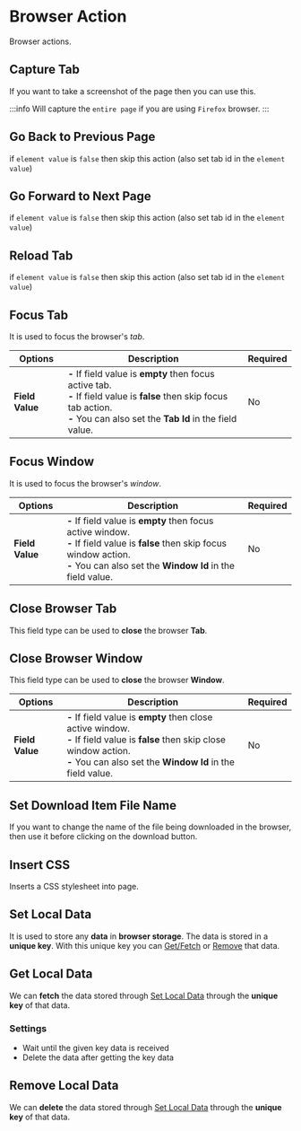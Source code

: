 <script setup>
import CloseBrowserTabDetailsTable from './../template/CloseBrowserTabDetailsTable.vue'
import SetDownloadItemFileNameDetailsTable from './../template/SetDownloadItemFileNameDetailsTable.vue'
</script>

# Browser Action

Browser actions.

## Capture Tab

If you want to take a screenshot of the page then you can use this.

:::info
Will capture the `entire page` if you are using `Firefox` browser.
:::

## Go Back to Previous Page

if `element value` is `false` then skip this action (also set tab id in the `element value`)

## Go Forward to Next Page

if `element value` is `false` then skip this action (also set tab id in the `element value`)

## Reload Tab

if `element value` is `false` then skip this action (also set tab id in the `element value`)

## Focus Tab

It is used to focus the browser's _tab_.

| Options         | Description                                                                                                                                                                            | Required |
| --------------- | -------------------------------------------------------------------------------------------------------------------------------------------------------------------------------------- | -------- |
| **Field Value** | **-** If field value is **empty** then focus active tab.<br>**-** If field value is **false** then skip focus tab action.<br>**-** You can also set the **Tab Id** in the field value. | No       |

## Focus Window

It is used to focus the browser's _window_.

| Options         | Description                                                                                                                                                                                     | Required |
| --------------- | ----------------------------------------------------------------------------------------------------------------------------------------------------------------------------------------------- | -------- |
| **Field Value** | **-** If field value is **empty** then focus active window.<br>**-** If field value is **false** then skip focus window action.<br>**-** You can also set the **Window Id** in the field value. | No       |

## Close Browser Tab

This field type can be used to **close** the browser **Tab**.

<CloseBrowserTabDetailsTable/>

## Close Browser Window

This field type can be used to **close** the browser **Window**.

| Options         | Description                                                                                                                                                                                     | Required |
| --------------- | ----------------------------------------------------------------------------------------------------------------------------------------------------------------------------------------------- | -------- |
| **Field Value** | **-** If field value is **empty** then close active window.<br>**-** If field value is **false** then skip close window action.<br>**-** You can also set the **Window Id** in the field value. | No       |

## Set Download Item File Name

If you want to change the name of the file being downloaded in the browser, then use it before clicking on the download button.

<SetDownloadItemFileNameDetailsTable/>

## Insert CSS

Inserts a CSS stylesheet into page.

## Set Local Data

It is used to store any **data** in **browser storage**. The data is stored in a **unique key**. With this unique key you can [Get/Fetch](#get-local-data) or [Remove](#remove-local-data) that data.

## Get Local Data

We can **fetch** the data stored through [Set Local Data](#set-local-data) through the **unique key** of that data.

### Settings

- Wait until the given key data is received
- Delete the data after getting the key data

## Remove Local Data

We can **delete** the data stored through [Set Local Data](#set-local-data) through the **unique key** of that data.